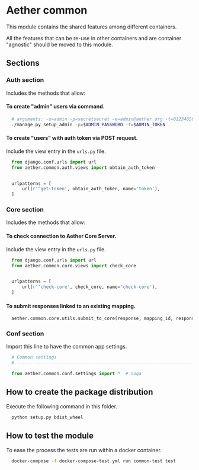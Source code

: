 # Aether common

This module contains the shared features among different containers.

All the features that can be re-use in other containers and are container
"agnostic" should be moved to this module.

## Sections

### Auth section

Includes the methods that allow:

#### To create "admin" users via command.

```bash
  # arguments: -u=admin -p=secretsecret -e=admin@aether.org -t=01234656789abcdefghij
  ./manage.py setup_admin -p=$ADMIN_PASSWORD -t=$ADMIN_TOKEN
```


#### To create "users" with auth token via POST request.

Include the view entry in the ``urls.py`` file.

```python
  from django.conf.urls import url
  from aether.common.auth.views import obtain_auth_token


  urlpatterns = [
      url(r'^get-token', obtain_auth_token, name='token'),
  ]
```


### Core section

Includes the methods that allow:

#### To check connection to Aether Core Server.

Include the view entry in the ``urls.py`` file.

```python
  from django.conf.urls import url
  from aether.common.core.views import check_core


  urlpatterns = [
      url(r'^check-core', check_core, name='check-core'),
  ]
```

#### To submit responses linked to an existing mapping.

```python
  aether.common.core.utils.submit_to_core(response, mapping_id, response_id=None)
```

### Conf section

Import this line to have the common app settings.

```python
  # Common settings
  # ------------------------------------------------------------------------------

  from aether.common.conf.settings import *  # noqa
```

## How to create the package distribution

Execute the following command in this folder.

```bash
  python setup.py bdist_wheel
```


## How to test the module

To ease the process the tests are run within a docker container.

```bash
  docker-compose -f docker-compose-test.yml run common-test test
```
